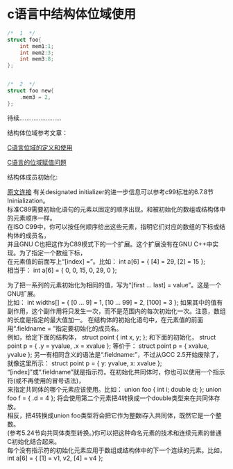 # c语言中结构体位域使用  

```c
/*  1  */
struct foo{
	int mem1:1;
	int mem2:3;
	int mem3:8;
};


/*  2  */
struct foo new{
	.mem3 = 2,
};
``` 

待续……………………
  
结构体位域参考文章：  
  
[C语言位域的定义和使用](https://blog.csdn.net/xxxxxx91116/article/details/9224307)  

[C语言的位域赋值问题](https://blog.csdn.net/sunyubo458/article/details/7695065)   

结构体成员初始化:  
  
[原文连接](https://blog.csdn.net/maochengtao/article/details/50366328)
有关designated initializer的进一步信息可以参考c99标准的6.7.8节Ininialization。  
标准C89需要初始化语句的元素以固定的顺序出现，和被初始化的数组或结构体中的元素顺序一样。  
在ISO C99中，你可以按任何顺序给出这些元素，指明它们对应的数组的下标或结构体的成员名，  
并且GNU C也把这作为C89模式下的一个扩展。这个扩展没有在GNU C++中实现。为了指定一个数组下标，  
在元素值的前面写上“[index] =”。比如： int a[6] = { [4] = 29, [2] = 15 };  
相当于： int a[6] = { 0, 0, 15, 0, 29, 0 };  

为了把一系列的元素初始化为相同的值，写为“[first ... last] = value”。这是一个GNU扩展。  
比如： int widths[] = { [0 ... 9] = 1, [10 ... 99] = 2, [100] = 3 };
如果其中的值有副作用，这个副作用将只发生一次，而不是范围内的每次初始化一次。注意，数组的长度是指定的最大值加一。 
在结构体的初始化语句中，在元素值的前面用“.fieldname = ”指定要初始化的成员名。  
例如，给定下面的结构体， struct point { int x, y; };
和下面的初始化， struct point p = { .y = yvalue, .x = xvalue };
等价于： struct point p = { xvalue, yvalue };
另一有相同含义的语法是“.fieldname:”，不过从GCC 2.5开始废除了，就像这里所示： struct point p = { y: yvalue, x: xvalue };
“[index]”或“.fieldname”就是指示符。在初始化共同体时，你也可以使用一个指示符(或不再使用的冒号语法)，  
来指定共同体的哪个元素应该使用。比如： union foo { int i; double d; }; union foo f = { .d = 4 };
将会使用第二个元素把4转换成一个double类型来在共同体存放。  
相反，把4转换成union foo类型将会把它作为整数i存入共同体，既然它是一个整数。  
(参考5.24节向共同体类型转换。)你可以把这种命名元素的技术和连续元素的普通C初始化结合起来。  
每个没有指示符的初始化元素应用于数组或结构体中的下一个连续的元素。比如， int a[6] = { [1] = v1, v2, [4] = v4 };
